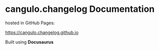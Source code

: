# cangulo.changelog Documentation

hosted in GitHub Pages:

https://cangulo.changelog.github.io

Built using **Docusaurus**